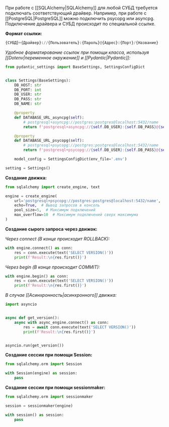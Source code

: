 При работе с [[SQLAlchemy|SQLAlchemy]] для любой СУБД требуется подключать соответствующий драйвер. Например, при работе с [[PostgreSQL|PostgreSQL]] можно подключить psycopg или asyncpg. Подключение драйвера и СУБД происходит по специальной ссылке.

**Формат ссылки:**

```Python
{СУБД}+{Драйвер}://{Пользователь}:{Пароль}@{Адрес}:{Порт}/{Название}
```

*Удобное форматирование ссылок при помощи класса, используя [[Dotenv|переменное окружение]] и [[Pydantic|Pydantic]]:*

```Python
from pydantic_settings import BaseSettings, SettingsConfigDict


class Settings(BaseSettings):
	DB_HOST: str
	DB_PORT: int
	DB_USER: str
	DB_PASS: str
	DB_NAME: str

	@property
	def DATABASE_URL_asyncpg(self):
		# postgresql+asyncpg://postgres:postgres@localhost:5432/name
		return f'postgresql+asyncpg://{self.DB_USER}:{self.DB_PASS}@{self.DB_HOST}:{self.DB+PORT}/{self.DB_NAME}'

	@property
	def DATABASE_URL_psycopg(self):
		# postgresql+psycopg://postgres:postgres@localhost:5432/name
		return f'postgresql+psycopg://{self.DB_USER}:{self.DB_PASS}@{self.DB_HOST}:{self.DB+PORT}/{self.DB_NAME}'

	model_config = SettingsConfigDict(env_file='.env')

setting = Settings()
```

**Создание движка:**

```Python
from sqlalchemy import create_engine, text

engine = create_engine(
	url='postgresql+psycopg://postgres:postgres@localhost:5432/name',
	echo=True,  # Вывод запросов в консоль
	pool_size=5,  # Максимум подключений
	max_overflow=10  # Максимум подключений сверх максимума
)
```

**Создание сырого запроса через движок:**

*Через connect (В конце происходит ROLLBACK):*

```Python
with engine.connect() as conn:
	res = conn.execute(text('SELECT VERSION()'))
	print(f'Result:\n{res.first()}')
```

*Через begin (В конце происходит COMMIT):*

```Python
with engine.begin() as conn:
	res = conn.execute(text('SELECT VERSION()'))
	print(f'Result:\n{res.first()}')
```

*В случае [[Асинхронность|асинхронного]] движка:*

```Python
import asyncio


async def get_version():
	async with async_engine.connect() as conn:
		res = await conn.execute(text('SELECT VERSION()'))
		print(f'Result:\n{res.first()}') 


asyncio.run(get_version())
```

**Создание сессии при помощи Session:**

```Python
from sqlalchemy.orm import Session

with Session(engine) as session:
	pass
```

**Создание сессии при помощи sessionmaker:**

```Python
from sqlalchemy.orm import sessionmaker

session = sessionmaker(engine)

with session() as session:
	pass
```

